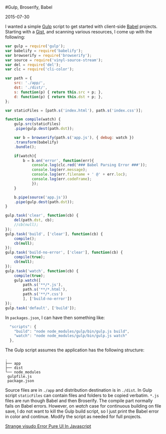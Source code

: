 #Gulp, Broserify, Babel

2015-07-30

<!--- tags: javascript deployment nodejs -->

I wanted a simple [Gulp](http://gulpjs.com/) script to get started with client-side [Babel](https://babeljs.io/) projects. Starting with a [Gist](https://gist.github.com/danharper/3ca2273125f500429945), and scanning various resources, I come up with the following:

```javascript
var gulp = require('gulp');
var babelify = require('babelify');
var browserify = require('browserify');
var source = require('vinyl-source-stream');
var del = require('del');
var clc = require('cli-color');

var path = { 
    src: './app/', 
    dst: './dist/',
    s: function(p) { return this.src + p; },
    d: function(p) { return this.dst + p; },
};

var staticFiles = [path.s('index.html'), path.s('index.css')];

function compile(watch) {
    gulp.src(staticFiles)
    .pipe(gulp.dest(path.dst));

    var b = browserify(path.s('app.js'), { debug: watch })
    .transform(babelify)
    .bundle();

    if(watch){
        b = b.on('error', function(err){ 
            console.log(clc.red('### Babel Parsing Error ###'));
            console.log(err.message); 
            console.log(err.filename + ' @' + err.loc); 
            console.log(err.codeFrame);
            });
    }

    b.pipe(source('app.js'))
    .pipe(gulp.dest(path.dst));
}

gulp.task('clear', function(cb) { 
    del(path.dst, cb);
    //cb(null);
});
gulp.task('build', ['clear'], function(cb) { 
    compile(); 
    cb(null);
});
gulp.task('build-no-error', ['clear'], function(cb) { 
    compile(true); 
    cb(null);
});
gulp.task('watch', function(cb) {
    compile(true); 
    gulp.watch([
        path.s('**/*.js'),
        path.s('**/*.html'),
        path.s('**/*.css')
        ], ['build-no-error'])
});
gulp.task('default', ['build']);
```

In `packages.json`, I can have then something like:

```javascript
  "scripts": {
    "build": "node node_modules/gulp/bin/gulp.js build",
    "watch": "node node_modules/gulp/bin/gulp.js watch"
  },
```

The Gulp script assumes the application has the following structure:

```
.
├── app
├── dist
└── node_modules
 gulpfile.js
 package.json
```

Source files are in `./app` and distribution destination is in `./dist`. In Gulp script `staticFiles` can contain files and folders to be copied verbatim. `*.js` files are run though Babel and then Broserify. The compile part normally fails on Babel errors. However, on *watch* case for continuous building on file save, I do not want to kill the Gulp build script, so I just print the Babel error in color and continue. Modify the script as needed for full projects.

<ins class='nfooter'><a id='fprev' href='#blog/2015/2015-08-22-Strange-visudo-Error.md'>Strange visudo Error</a> <a id='fnext' href='#blog/2015/2015-07-21-Pure-UI-In-Javascript.md'>Pure UI In Javascript</a></ins>
